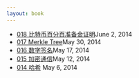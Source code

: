 ```yaml
---
layout: book
---
```


<ul class="listing">
	<li>
		<a href="018_proof_of_reserve.html">018 比特币百分百准备金证明</a><span>June 2, 2014</span>
	</li>
	<li>
		<a href="017_merkle_tree.html">017 Merkle Tree</a><span>May 30, 2014</span>	
	</li>
	<li>
		<a href="016_digi_sig.html">016 数字签名</a><span>May 17, 2014</span>
	</li>
	<li>
		<a href="015_crypto.html">015 加密通信</a><span>May 12, 2014</span>
	</li>
	<li>
		<a href="014_hash.html">014 哈希</a> <span>May 6, 2014</span>
	</li>
</ul>

